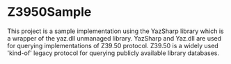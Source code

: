 # Z3950Sample
This project is a sample implementation using the YazSharp library which is a wrapper of the yaz.dll unmanaged library. YazSharp and Yaz.dll are used for querying implementations of Z39.50 protocol. Z39.50 is a widely used 'kind-of' legacy protocol for querying publicly available library databases.
